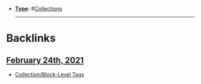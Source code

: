- **[Type](<../Type.md>):** #[Collections](<../Collections.md>)
    - ---

# Backlinks
## [February 24th, 2021](<February 24th, 2021.md>)
- [Collection/Block-Level Tags](<../Collection/Block-Level Tags.md>)

